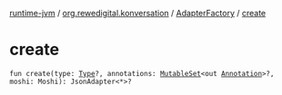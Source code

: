 [runtime-jvm](../../index.md) / [org.rewedigital.konversation](../index.md) / [AdapterFactory](index.md) / [create](./create.md)

# create

`fun create(type: `[`Type`](http://docs.oracle.com/javase/8/docs/api/java/lang/reflect/Type.html)`?, annotations: `[`MutableSet`](https://kotlinlang.org/api/latest/jvm/stdlib/kotlin.collections/-mutable-set/index.html)`<out `[`Annotation`](https://kotlinlang.org/api/latest/jvm/stdlib/kotlin/-annotation/index.html)`>?, moshi: Moshi): JsonAdapter<*>?`